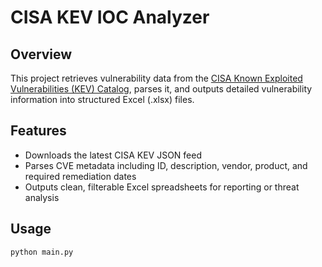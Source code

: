 # CISA KEV IOC Analyzer

## Overview
This project retrieves vulnerability data from the [CISA Known Exploited Vulnerabilities (KEV) Catalog](https://www.cisa.gov/known-exploited-vulnerabilities-catalog), parses it, and outputs detailed vulnerability information into structured Excel (.xlsx) files.

## Features
- Downloads the latest CISA KEV JSON feed
- Parses CVE metadata including ID, description, vendor, product, and required remediation dates
- Outputs clean, filterable Excel spreadsheets for reporting or threat analysis

## Usage
```bash
python main.py
